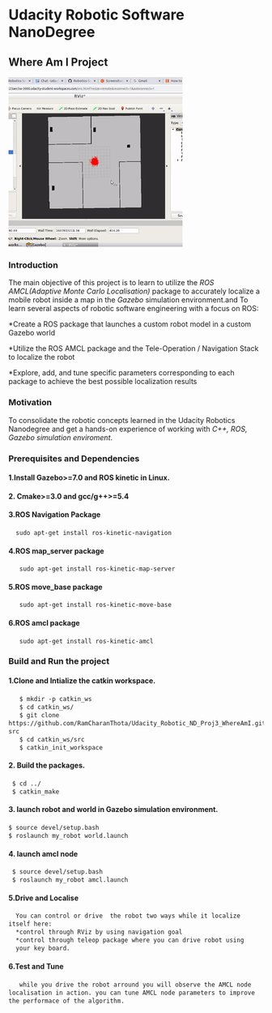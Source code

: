 # Udacity Robotic Software NanoDegree
## Where Am I Project

![](where_am_i.GIF)

### Introduction
The main objective of this project is to learn to utilize the _ROS AMCL(Adaptive Monte Carlo Localisation)_ package to accurately localize a mobile robot inside a map in the _Gazebo_ simulation environment.and To learn several aspects of robotic software engineering with a focus on ROS:

*Create a ROS package that launches a custom robot model in a custom Gazebo world

*Utilize the ROS AMCL package and the Tele-Operation / Navigation Stack to localize the robot

*Explore, add, and tune specific parameters corresponding to each package to achieve the best possible localization results

### Motivation
To consolidate the robotic concepts learned in the Udacity Robotics Nanodegree and get a hands-on experience of working with _C++, ROS, Gazebo simulation enviroment_.
 
      
### Prerequisites and Dependencies

#### 1.Install Gazebo>=7.0 and ROS kinetic in Linux.

#### 2. Cmake>=3.0 and gcc/g++>=5.4

#### 3.ROS Navigation Package
      sudo apt-get install ros-kinetic-navigation
       
#### 4.ROS map_server package  
       sudo apt-get install ros-kinetic-map-server 
#### 5.ROS move_base package
       sudo apt-get install ros-kinetic-move-base
#### 6.ROS amcl package
       sudo apt-get install ros-kinetic-amcl
                

### Build and Run the project

#### 1.Clone and Intialize the catkin workspace.
    
    
       $ mkdir -p catkin_ws
       $ cd catkin_ws/
       $ git clone https://github.com/RamCharanThota/Udacity_Robotic_ND_Proj3_WhereAmI.git src
       $ cd catkin_ws/src
       $ catkin_init_workspace 
    
#### 2. Build the packages.
     
     
     $ cd ../
     $ catkin_make
     
     
#### 3. launch robot and world in Gazebo simulation environment.
    
    
    $ source devel/setup.bash
    $ roslaunch my_robot world.launch 
    
#### 4. launch amcl node
     
     
     $ source devel/setup.bash
     $ roslaunch my_robot amcl.launch
     
     
#### 5.Drive and Localise 
      You can control or drive  the robot two ways while it localize itself here:
      *control through RViz by using navigation goal
      *control through teleop package where you can drive robot using
      your key board. 
#### 6.Test and Tune     
       while you drive the robot arround you will observe the AMCL node localisation in action. you can tune AMCL node parameters to improve the performace of the algorithm.   

